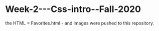 ﻿# Week-2---Css-intro--Fall-2020
the HTML = Favorites.html - and images were pushed to this repository.
